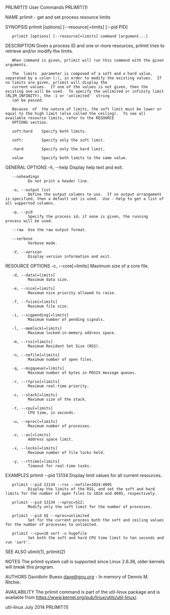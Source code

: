 
PRLIMIT(1)                                                                            User Commands                                                                            PRLIMIT(1)

NAME
       prlimit - get and set process resource limits

SYNOPSIS
       prlimit [options] [--resource[=limits] [--pid PID]

       prlimit [options] [--resource[=limits] command [argument...]

DESCRIPTION
       Given a process ID and one or more resources, prlimit tries to retrieve and/or modify the limits.

       When command is given, prlimit will run this command with the given arguments.

       The  limits  parameter is composed of a soft and a hard value, separated by a colon (:), in order to modify the existing values.  If no limits are given, prlimit will display the
       current values.  If one of the values is not given, then the existing one will be used.  To specify the unlimited or infinity limit (RLIM_INFINITY), the -1 or 'unlimited'  string
       can be passed.

       Because  of  the nature of limits, the soft limit must be lower or equal to the high limit (also called the ceiling).  To see all available resource limits, refer to the RESOURCE
       OPTIONS section.

       soft:hard    Specify both limits.

       soft:        Specify only the soft limit.

       :hard        Specify only the hard limit.

       value        Specify both limits to the same value.

GENERAL OPTIONS
       -h, --help
              Display help text and exit.

       --noheadings
              Do not print a header line.

       -o, --output list
              Define the output columns to use.  If no output arrangement is specified, then a default set is used.  Use --help to get a list of all supported columns.

       -p, --pid
              Specify the process id; if none is given, the running process will be used.

       --raw  Use the raw output format.

       --verbose
              Verbose mode.

       -V, --version
              Display version information and exit.

RESOURCE OPTIONS
       -c, --core[=limits]
              Maximum size of a core file.

       -d, --data[=limits]
              Maximum data size.

       -e, --nice[=limits]
              Maximum nice priority allowed to raise.

       -f, --fsize[=limits]
              Maximum file size.

       -i, --sigpending[=limits]
              Maximum number of pending signals.

       -l, --memlock[=limits]
              Maximum locked-in-memory address space.

       -m, --rss[=limits]
              Maximum Resident Set Size (RSS).

       -n, --nofile[=limits]
              Maximum number of open files.

       -q, --msgqueue[=limits]
              Maximum number of bytes in POSIX message queues.

       -r, --rtprio[=limits]
              Maximum real-time priority.

       -s, --stack[=limits]
              Maximum size of the stack.

       -t, --cpu[=limits]
              CPU time, in seconds.

       -u, --nproc[=limits]
              Maximum number of processes.

       -v, --as[=limits]
              Address space limit.

       -x, --locks[=limits]
              Maximum number of file locks held.

       -y, --rttime[=limits]
              Timeout for real-time tasks.

EXAMPLES
       prlimit --pid 13134
              Display limit values for all current resources.

       prlimit --pid 13134 --rss --nofile=1024:4095
              Display the limits of the RSS, and set the soft and hard limits for the number of open files to 1024 and 4095, respectively.

       prlimit --pid 13134 --nproc=512:
              Modify only the soft limit for the number of processes.

       prlimit --pid $$ --nproc=unlimited
              Set for the current process both the soft and ceiling values for the number of processes to unlimited.

       prlimit --cpu=10 sort -u hugefile
              Set both the soft and hard CPU time limit to ten seconds and run 'sort'.

SEE ALSO
       ulimit(1), prlimit(2)

NOTES
       The prlimit system call is supported since Linux 2.6.36, older kernels will break this program.

AUTHORS
       Davidlohr Bueso <dave@gnu.org> - In memory of Dennis M. Ritchie.

AVAILABILITY
       The prlimit command is part of the util-linux package and is available from https://www.kernel.org/pub/linux/utils/util-linux/.

util-linux                                                                              July 2014                                                                              PRLIMIT(1)
